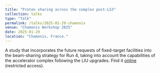 ```yaml
---
title: "Proton sharing across the complex post-LS3"
collection: talks
type: "Talk"
permalink: /talks/2025-01-29-chamonix
venue: "Chamonix Workshop 2025"
date: 2025-01-29
location: "Chamonix, France."
---
```


A study that incorporates the future requests of fixed-target facilities into the beam-sharing strategy for Run 4, taking into account the capabilities of the accelerator complex following the LIU upgrades. Find it [online](https://indi.to/RT4HJ) (restricted access).
